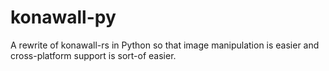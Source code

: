 # konawall-py

A rewrite of konawall-rs in Python so that image manipulation is easier and cross-platform support is sort-of easier.